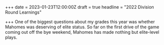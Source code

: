 +++
date = 2023-01-23T12:00:00Z
draft = true
headline = "2022 Division Round Learnings"

+++
One of the biggest questions about my grades this year was whether Mahomes was deserving of elite status. So far on the first drive of the game coming out off the bye weekend, Mahomes has made nothing but elite-level plays. 